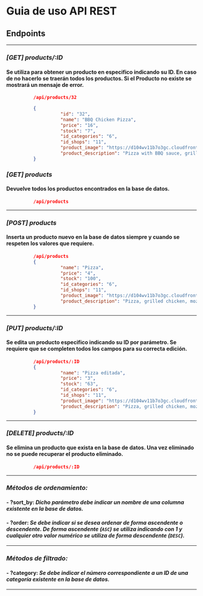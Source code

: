 # **Guia de uso API REST**

## Endpoints

------------

### *[GET] products/:ID*

#### Se utiliza para **obtener un producto en especifico** indicando su ID. En caso de no hacerlo se traerán todos los productos. Si el Producto no existe se mostrará un mensaje de error.

```json
          /api/products/32

          {
                    "id": "32",
                    "name": "BBQ Chicken Pizza",
                    "price": "16",
                    "stock": "7",
                    "id_categories": "6",
                    "id_shops": "11",
                    "product_image": "https://d104wv11b7o3gc.cloudfront.net/wp-content/uploads/2018/02/BBQ-chicken-crust-pizza-5-600x900.jpg",
                    "product_description": "Pizza with BBQ sauce, grilled chicken, mozzar"
          }
```

### *[GET] products*
#### **Devuelve todos** los productos encontrados en la base de datos.
```json
          /api/products
```

------------

### *[POST] products*
#### **Inserta un producto nuevo** en la base de datos siempre y cuando se **respeten los valores que requiere**.
```json
          /api/products
          {
                    "name": "Pizza",
                    "price": "4",
                    "stock": "100",
                    "id_categories": "6",
                    "id_shops": "11",
                    "product_image": "https://d104wv11b7o3gc.cloudfront.net/wp-content/uploads/2018/02/BBQ-chicken-crust-pizza-5-600x900.jpg",
                    "product_description": "Pizza, grilled chicken, mozzar"
          }
```

------------

### *[PUT] products/:ID* 
#### Se **edita un producto especifico** indicando su ID por parámetro. Se **requiere que se completen todos los campos** para su correcta edición.

```json
          /api/products/:ID
          {
                    "name": "Pizza editada",
                    "price": "3",
                    "stock": "63",
                    "id_categories": "6",
                    "id_shops": "11",
                    "product_image": "https://d104wv11b7o3gc.cloudfront.net/wp-content/uploads/2018/02/BBQ-chicken-crust-pizza-5-600x900.jpg",
                    "product_description": "Pizza, grilled chicken, mozzar editada"
          }
```
------------

### *[DELETE] products/:ID*
#### Se **elimina un producto** que exista en la base de datos. Una vez eliminado no se puede recuperar el producto eliminado.

```json
          /api/products/:ID
```

------------

### *Métodos de ordenamiento:*

#### - **?sort_by**: *Dicho parámetro debe indicar un nombre de una columna existente en la base de datos.* 

#### - **?order**: *Se debe indicar si se desea ordenar de forma ascendente o descendente. De forma ascendente (`ASC`) se utiliza indicando con 1 y cualquier otro valor numérico se utiliza de forma descendente (`DESC`).* 

------------

### *Métodos de filtrado:*

#### - **?category**: *Se debe indicar el número correspondiente a un ID de una categoría existente en la base de datos.*

------------